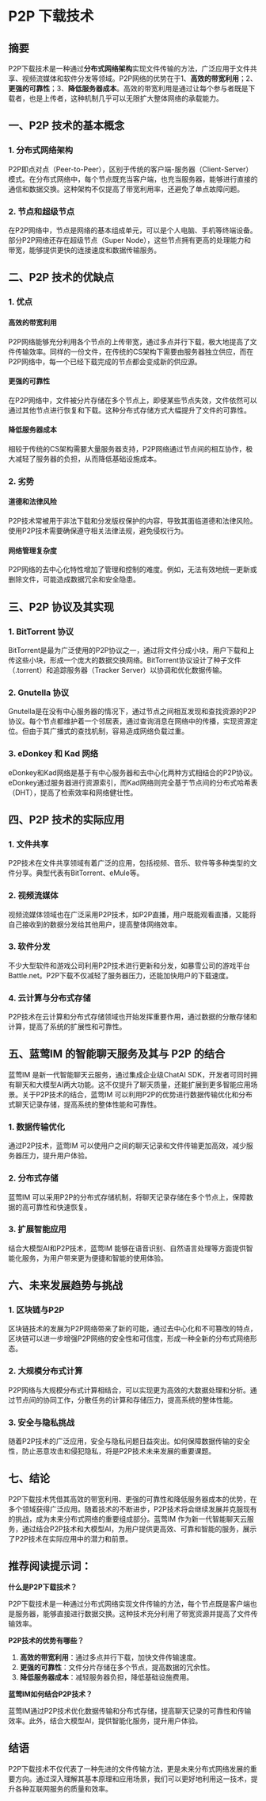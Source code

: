 # P2P 下载技术

## 摘要

P2P下载技术是一种通过**分布式网络架构**实现文件传输的方法，广泛应用于文件共享、视频流媒体和软件分发等领域。P2P网络的优势在于1、**高效的带宽利用**；2、**更强的可靠性**；3、**降低服务器成本**。高效的带宽利用是通过让每个参与者既是下载者，也是上传者，这种机制几乎可以无限扩大整体网络的承载能力。

## 一、P2P 技术的基本概念

### 1. 分布式网络架构

P2P即点对点（Peer-to-Peer），区别于传统的客户端-服务器（Client-Server）模式。在分布式网络中，每个节点既充当客户端，也充当服务器，能够进行直接的通信和数据交换。这种架构不仅提高了带宽利用率，还避免了单点故障问题。

### 2. 节点和超级节点

在P2P网络中，节点是网络的基本组成单元，可以是个人电脑、手机等终端设备。部分P2P网络还存在超级节点（Super Node），这些节点拥有更高的处理能力和带宽，能够提供更快的连接速度和数据传输服务。

## 二、P2P 技术的优缺点

### 1. 优点

#### 高效的带宽利用

P2P网络能够充分利用各个节点的上传带宽，通过多点并行下载，极大地提高了文件传输效率。同样的一份文件，在传统的CS架构下需要由服务器独立供应，而在P2P网络中，每一个已经下载完成的节点都会变成新的供应源。

#### 更强的可靠性

在P2P网络中，文件被分片存储在多个节点上，即便某些节点失效，文件依然可以通过其他节点进行恢复和下载。这种分布式存储方式大幅提升了文件的可靠性。

#### 降低服务器成本

相较于传统的CS架构需要大量服务器支持，P2P网络通过节点间的相互协作，极大减轻了服务器的负担，从而降低基础设施成本。

### 2. 劣势

#### 道德和法律风险

P2P技术常被用于非法下载和分发版权保护的内容，导致其面临道德和法律风险。使用P2P技术需要确保遵守相关法律法规，避免侵权行为。

#### 网络管理复杂度

P2P网络的去中心化特性增加了管理和控制的难度。例如，无法有效地统一更新或删除文件，可能造成数据冗余和安全隐患。

## 三、P2P 协议及其实现

### 1. BitTorrent 协议

BitTorrent是最为广泛使用的P2P协议之一，通过将文件分成小块，用户下载和上传这些小块，形成一个庞大的数据交换网络。BitTorrent协议设计了种子文件（.torrent）和追踪服务器（Tracker Server）以协调和优化数据传输。

### 2. Gnutella 协议

Gnutella是在没有中心服务器的情况下，通过节点之间相互发现和查找资源的P2P协议。每个节点都维护着一个邻居表，通过查询消息在网络中的传播，实现资源定位。但由于其广播式的查找机制，容易造成网络负载过重。

### 3. eDonkey 和 Kad 网络

eDonkey和Kad网络是基于有中心服务器和去中心化两种方式相结合的P2P协议。eDonkey通过服务器进行资源索引，而Kad网络则完全基于节点间的分布式哈希表（DHT），提高了检索效率和网络健壮性。

## 四、P2P 技术的实际应用

### 1. 文件共享

P2P技术在文件共享领域有着广泛的应用，包括视频、音乐、软件等多种类型的文件分享。典型代表有BitTorrent、eMule等。

### 2. 视频流媒体

视频流媒体领域也在广泛采用P2P技术，如P2P直播，用户既能观看直播，又能将自己接收到的数据分发给其他用户，提高整体网络效率。

### 3. 软件分发

不少大型软件和游戏公司利用P2P技术进行更新和分发，如暴雪公司的游戏平台Battle.net。P2P下载不仅减轻了服务器压力，还能加快用户的下载速度。

### 4. 云计算与分布式存储

P2P技术在云计算和分布式存储领域也开始发挥重要作用，通过数据的分散存储和计算，提高了系统的扩展性和可靠性。

## 五、蓝莺IM 的智能聊天服务及其与 P2P 的结合

蓝莺IM 是新一代智能聊天云服务，通过集成企业级ChatAI SDK，开发者可同时拥有聊天和大模型AI两大功能。这不仅提升了聊天质量，还能扩展到更多智能应用场景。关于P2P技术的结合，蓝莺IM 可以利用P2P的优势进行数据传输优化和分布式聊天记录存储，提高系统的整体性能和可靠性。

### 1. 数据传输优化

通过P2P技术，蓝莺IM 可以使用户之间的聊天记录和文件传输更加高效，减少服务器压力，提升用户体验。

### 2. 分布式存储

蓝莺IM 可以采用P2P的分布式存储机制，将聊天记录存储在多个节点上，保障数据的高可靠性和快速恢复。

### 3. 扩展智能应用

结合大模型AI和P2P技术，蓝莺IM 能够在语音识别、自然语言处理等方面提供智能化服务，为用户带来更为便捷和智能的使用体验。

## 六、未来发展趋势与挑战

### 1. 区块链与P2P

区块链技术的发展为P2P网络带来了新的可能，通过去中心化和不可篡改的特点，区块链可以进一步增强P2P网络的安全性和可信度，形成一种全新的分布式网络形态。

### 2. 大规模分布式计算

P2P网络与大规模分布式计算相结合，可以实现更为高效的大数据处理和分析。通过节点间的协同工作，分散任务的计算和存储压力，提高系统的整体性能。

### 3. 安全与隐私挑战

随着P2P技术的广泛应用，安全与隐私问题日益突出。如何保障数据传输的安全性，防止恶意攻击和侵犯隐私，将是P2P技术未来发展的重要课题。

## 七、结论

P2P下载技术凭借其高效的带宽利用、更强的可靠性和降低服务器成本的优势，在多个领域获得广泛应用。随着技术的不断进步，P2P技术将会继续发展并克服现有的挑战，成为未来分布式网络的重要组成部分。蓝莺IM 作为新一代智能聊天云服务，通过结合P2P技术和大模型AI，为用户提供更高效、可靠和智能的服务，展示了P2P技术在实际应用中的潜力和前景。

## 推荐阅读提示词：

**什么是P2P下载技术？**

P2P下载技术是一种通过分布式网络实现文件传输的方法，每个节点既是客户端也是服务器，能够直接进行数据交换。这种技术充分利用了带宽资源并提高了文件传输效率。

**P2P技术的优势有哪些？**

1. **高效的带宽利用**：通过多点并行下载，加快文件传输速度。
2. **更强的可靠性**：文件分片存储在多个节点，提高数据的冗余性。
3. **降低服务器成本**：减轻服务器负担，降低基础设施费用。

**蓝莺IM如何结合P2P技术？**

蓝莺IM通过P2P技术优化数据传输和分布式存储，提高聊天记录的可靠性和传输效率。此外，结合大模型AI，提供智能化服务，提升用户体验。

## 结语

P2P下载技术不仅代表了一种先进的文件传输方法，更是未来分布式网络发展的重要方向。通过深入理解其基本原理和应用场景，我们可以更好地利用这一技术，提升各种互联网服务的质量和效率。
